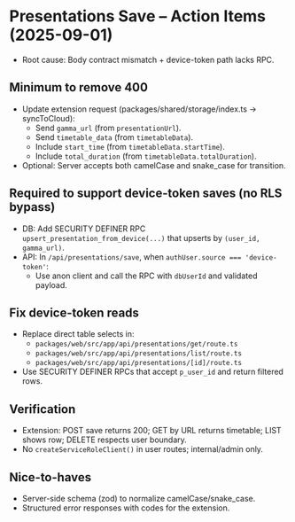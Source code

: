 # Presentations Save – Action Items (2025-09-01)

- Root cause: Body contract mismatch + device-token path lacks RPC.

## Minimum to remove 400
- Update extension request (packages/shared/storage/index.ts → syncToCloud):
  - Send `gamma_url` (from `presentationUrl`).
  - Send `timetable_data` (from `timetableData`).
  - Include `start_time` (from `timetableData.startTime`).
  - Include `total_duration` (from `timetableData.totalDuration`).
- Optional: Server accepts both camelCase and snake_case for transition.

## Required to support device-token saves (no RLS bypass)
- DB: Add SECURITY DEFINER RPC `upsert_presentation_from_device(...)` that upserts by `(user_id, gamma_url)`.
- API: In `/api/presentations/save`, when `authUser.source === 'device-token'`:
  - Use anon client and call the RPC with `dbUserId` and validated payload.

## Fix device-token reads
- Replace direct table selects in:
  - `packages/web/src/app/api/presentations/get/route.ts`
  - `packages/web/src/app/api/presentations/list/route.ts`
  - `packages/web/src/app/api/presentations/[id]/route.ts`
- Use SECURITY DEFINER RPCs that accept `p_user_id` and return filtered rows.

## Verification
- Extension: POST save returns 200; GET by URL returns timetable; LIST shows row; DELETE respects user boundary.
- No `createServiceRoleClient()` in user routes; internal/admin only.

## Nice-to-haves
- Server-side schema (zod) to normalize camelCase/snake_case.
- Structured error responses with codes for the extension.
